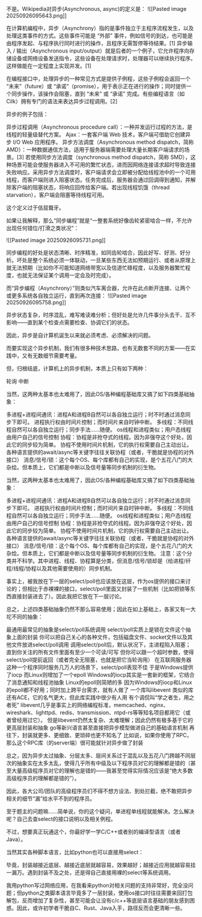 不是。Wikipedia对异步(Asynchronous, async)的定义是：
![[Pasted image 20250926095643.png]]

在计算机编程中，异步（Asynchrony）指的是事件独立于主程序流程发生，以及处理这类事件的方式。这些事件可能是 “外部” 事件，例如信号的到达，也可能是由程序发起、与程序执行同时进行的操作，且程序无需暂停等待结果。[1] 异步输入 / 输出（Asynchronous input/output）就是后者的一个例子，它允许程序向存储设备或网络设备发送指令，这些设备在处理请求时，处理器可以继续执行程序。这样做能在一定程度上实现并发。[1]

在编程接口中，处理异步的一种常见方式是提供子例程，这些子例程会返回一个 “未来”（future）或 “承诺”（promise），用于表示正在进行的操作；同时提供一个同步操作，该操作会阻塞，直到 “未来” 或 “承诺” 完成。有些编程语言（如 Cilk）拥有专门的语法来表达异步过程调用。[2]

异步的例子包括：

异步过程调用（Asynchronous procedure call）：一种并发运行过程的方法，是线程的轻量级替代方案。
Ajax：一套客户端 Web 技术，客户端可借助它创建异步 I/O Web 应用程序。
异步方法调度（Asynchronous method dispatch，简称 AMD）：一种数据通信方法，适用于服务器端需要处理大量长期客户端请求的场景。[3] 若使用同步方法调度（synchronous method dispatch，简称 SMD），这种场景可能会使服务器进入不可用的繁忙状态，进而因网络连接请求超时导致连接失败响应。采用异步方法调度时，客户端请求会立即被分配给线程池中的一个可用线程，而客户端则进入阻塞状态。任务完成后，服务器会通过回调得到通知，并解除客户端的阻塞状态，将响应回传给客户端。若出现线程饥饿（thread starvation），客户端会阻塞等待线程可用。

这个定义过于佶屈聱牙。

如果让我解释，那么“同步编程”就是“一整套系统好像齿轮紧密啮合一样，不允许出现任何错位/打滑之类状况”：

![[Pasted image 20250926095731.png]]

同步编程的好处是状态清晰、时序精准，如同齿轮啮合，因此好写、好测、好分析。坏处是整个系统必须一体联动，一旦某些东西无法如预期运行、或者从原理上就无法预期（比如你不可能知道网络带宽以及信道忙碌程度，以及服务器繁忙程度，也就无法保证某个调用一定会及时完成）。



而“异步编程（Asynchrony）”则类似汽车离合器，允许在此点断开连接、让两个或更多系统各自独立运行，直到再次连接：
![[Pasted image 20250926095758.png]]

异步状态复杂，时序混乱，难写难读难分析；但好处是允许几件事分头去干、互不影响——直到某个检查点需要检查、协调它们的状态。

因此，异步是自计算机诞生以来就必须考虑、必须解决的问题。

而要实现这个异步机制，我们有很多种技术思路，也有无数套不同的方案——在实践中，又有无数细节需要考量。



但，归根结底，计算机上的异步机制，本质上只有如下两种：

轮询
中断


当然，这两种太基本也太难用了，因此OS/各种编程基础库又搞了如下四类基础抽象：

多进程+进程间通讯：进程A和进程B自然可以各自独立运行；时不时通过消息同步下即可。
进程执行权由时间片控制；而时间片来自时钟中断。
多线程：不同线程自然可以各自独立运行；同步手法……随便。
os线程和进程类似；用户态线程由用户自己的信号控制
协程：协程是非抢夺式的线程。因为非强夺这个好处，因此它的同步较为简单。
协程不使用时间片机制，它的执行权需要自己主动出让。
各种语言提供的await/async等关键字往往关联协程（或者，干脆就是协程的对外接口）
消息/信号/锁：这个每个OS、每个库都有自己的实现，是个五花八门的大杂烩。但本质上，它们都是中断以及信号量等同步机制的衍生物。

当然，这两种太基本也太难用了，因此OS/各种编程基础库又搞了如下四类基础抽象：

多进程+进程间通讯：进程A和进程B自然可以各自独立运行；时不时通过消息同步下即可。
进程执行权由时间片控制；而时间片来自时钟中断。
多线程：不同线程自然可以各自独立运行；同步手法……随便。
os线程和进程类似；用户态线程由用户自己的信号控制
协程：协程是非抢夺式的线程。因为非强夺这个好处，因此它的同步较为简单。
协程不使用时间片机制，它的执行权需要自己主动出让。
各种语言提供的await/async等关键字往往关联协程（或者，干脆就是协程的对外接口）
消息/信号/锁：这个每个OS、每个库都有自己的实现，是个五花八门的大杂烩。但本质上，它们都是中断以及信号量等同步机制的衍生物。
注意：这个分类并不科学。其中进程、线程、协程算是分类，但消息/信号/锁却是（给进程/纤程/线程/协程以及其他需要使用的）同步机制。

事实上，被我放在下一层的select/poll也应该放在这层，作为os提供的接口来讨论的；但相比于赤裸裸的接口，select/poll里面又封装了一些机制（比如把锁等东西直接封装进去了）。因此我把它放在下一层讨论。



总之，上述四类基础抽象仍然不那么容易使用；因此在如上基础上，各家又有一大坨不同的抽象：

最通用最常见的抽象是select/poll系统调用
select/poll实质上是锁在文件这个抽象上面的封装
你可以把自己关心的各种文件，包括磁盘文件、socket文件以及其他文件放进select/poll调用
调用select/poll后，默认状况下，主进程陷入阻塞；直到你关注的所有文件里面有至少一个可读/可写
但你可以跟一个超时参数，使得select/poll提前返回（或者完全无阻塞，也就是把它当轮询用）
在互联网服务器这种一个程序同时服务几万人的场景下，select/poll表现不佳
于是Windows提供了iocp
而Linux则增加了一个epoll
Windows的iocp其实是一套新的框架，它结合了消息通知和线程池抽象
Linux的epoll则简陋的多
因为Windows的iocp和Linux的epoll都不好用；同时加上跨平台需求，就有人做了 一个库叫libevent
类似的库还有ACE，它的名气更大，但此库实践中很少有人用
有个调侃叫“学之者生，用之者死”
libevent几乎是事实上的网络编程标准，memcached、nginx、wireshark、lighttpd、redis、transmission、ntpd-rs等等知名项目都用它（或者曾经用过它）。
但是libevent仍然太复杂、太难理解；因此仍然有极多基于它的更高层封装和抽象
go等新兴语言甚至直接把异步模型做进自己的基础语言机制
再往下，封装就更多、更细致、更琐碎也更不知名了
比如说，如果你使用了RPC，那么这个RPC库（的server端）很可能就针对异步做了封装


总之，因为异步太过抽象、分层太多、层间关系过于混乱以及五花八门跨越不同层次的抽象实在太多太乱，使得几乎所有中级及以下程序员对它的理解都是错的（甚至大量高级程序员对它的理解也是错的——我甚至觉得实际情况应该是“绝大多数高级程序员的理解都是错的”）。

因此，各大公司/团队的高级程序员们不得不想方设法、到处拦截，绝不敢把异步相关的细节“漏”给水平不到的程序员。

至于题主的问题嘛……简单说，你的这个疑问，单进程单线程就能解决。怎么解决呢？自己去查select的接口说明以及相关例程。



不过，想要真正玩通这个，你最好学一学C/C++或者别的编译型语言（或者Java）。

当然其实各种脚本语言，比如python也可以直接用select：

毕竟，封装越接近底层、越接近底层就越容易，效果越好；越接近应用就越容易挂一漏万。遇到封装不及之处，还是得自己直接用裸的select等系统调用。

我用python写过网络应用，在我看来python对相关问题的支持非常好，完全没问题；但python之类脚本语言毕竟多了一层封装，使用os接口时往往需要来回打包解包，反而增加了复杂性，甚至可能会让没有c/c++等底层语言基础的朋友感到困惑。因此，或许初学者干脆自C、Rust、Java入手，路径反而会更清晰一些。